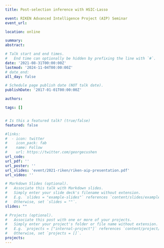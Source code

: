 ```yaml
---
title: Post-selection inference with HSIC-Lasso

event: RIKEN Advanced Intelligence Project (AIP) Seminar
event_url:

location: online

summary:
abstract:

# Talk start and end times.
#   End time can optionally be hidden by prefixing the line with `#`.
date: '2021-08-31T00:00:00Z'
lastmod: '2024-11-04T00:00:00Z'
# date_end:
all_day: false

# Schedule page publish date (NOT talk date).
publishDate: '2017-01-01T00:00:00Z'

authors:

tags: []


# Is this a featured talk? (true/false)
featured: false

#links:
#  - icon: twitter
#    icon_pack: fab
#    name: Follow
#    url: https://twitter.com/georgecushen
url_code:
url_pdf: ''
url_poster: ''
url_slides: 'event/2021-riken/riken-aip-presentation.pdf'
url_video: ''

# Markdown Slides (optional).
#   Associate this talk with Markdown slides.
#   Simply enter your slide deck's filename without extension.
#   E.g. `slides = "example-slides"` references `content/slides/example-slides.md`.
#   Otherwise, set `slides = ""`.
slides: ""

# Projects (optional).
#   Associate this post with one or more of your projects.
#   Simply enter your project's folder or file name without extension.
#   E.g. `projects = ["internal-project"]` references `content/project/deep-learning/index.md`.
#   Otherwise, set `projects = []`.
projects:
---
```

